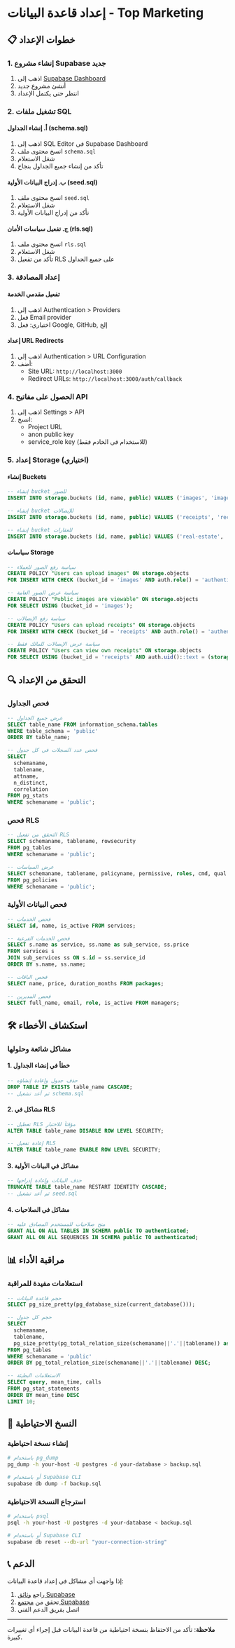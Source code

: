 # إعداد قاعدة البيانات - Top Marketing

## 📋 خطوات الإعداد

### 1. إنشاء مشروع Supabase جديد
1. اذهب إلى [Supabase Dashboard](https://supabase.com/dashboard)
2. أنشئ مشروع جديد
3. انتظر حتى يكتمل الإعداد

### 2. تشغيل ملفات SQL

#### أ. إنشاء الجداول (schema.sql)
1. اذهب إلى SQL Editor في Supabase Dashboard
2. انسخ محتوى ملف `schema.sql`
3. شغل الاستعلام
4. تأكد من إنشاء جميع الجداول بنجاح

#### ب. إدراج البيانات الأولية (seed.sql)
1. انسخ محتوى ملف `seed.sql`
2. شغل الاستعلام
3. تأكد من إدراج البيانات الأولية

#### ج. تفعيل سياسات الأمان (rls.sql)
1. انسخ محتوى ملف `rls.sql`
2. شغل الاستعلام
3. تأكد من تفعيل RLS على جميع الجداول

### 3. إعداد المصادقة

#### تفعيل مقدمي الخدمة
1. اذهب إلى Authentication > Providers
2. فعل Email provider
3. اختياري: فعل Google, GitHub, إلخ

#### إعداد URL Redirects
1. اذهب إلى Authentication > URL Configuration
2. أضف:
   - Site URL: `http://localhost:3000`
   - Redirect URLs: `http://localhost:3000/auth/callback`

### 4. الحصول على مفاتيح API

1. اذهب إلى Settings > API
2. انسخ:
   - Project URL
   - anon public key
   - service_role key (للاستخدام في الخادم فقط)

### 5. إعداد Storage (اختياري)

#### إنشاء Buckets
```sql
-- إنشاء bucket للصور
INSERT INTO storage.buckets (id, name, public) VALUES ('images', 'images', true);

-- إنشاء bucket للإيصالات
INSERT INTO storage.buckets (id, name, public) VALUES ('receipts', 'receipts', false);

-- إنشاء bucket للعقارات
INSERT INTO storage.buckets (id, name, public) VALUES ('real-estate', 'real-estate', true);
```

#### سياسات Storage
```sql
-- سياسة رفع الصور للعملاء
CREATE POLICY "Users can upload images" ON storage.objects
FOR INSERT WITH CHECK (bucket_id = 'images' AND auth.role() = 'authenticated');

-- سياسة عرض الصور العامة
CREATE POLICY "Public images are viewable" ON storage.objects
FOR SELECT USING (bucket_id = 'images');

-- سياسة رفع الإيصالات
CREATE POLICY "Users can upload receipts" ON storage.objects
FOR INSERT WITH CHECK (bucket_id = 'receipts' AND auth.role() = 'authenticated');

-- سياسة عرض الإيصالات للمالك فقط
CREATE POLICY "Users can view own receipts" ON storage.objects
FOR SELECT USING (bucket_id = 'receipts' AND auth.uid()::text = (storage.foldername(name))[1]);
```

## 🔍 التحقق من الإعداد

### فحص الجداول
```sql
-- عرض جميع الجداول
SELECT table_name FROM information_schema.tables 
WHERE table_schema = 'public' 
ORDER BY table_name;

-- فحص عدد السجلات في كل جدول
SELECT 
  schemaname,
  tablename,
  attname,
  n_distinct,
  correlation
FROM pg_stats
WHERE schemaname = 'public';
```

### فحص RLS
```sql
-- التحقق من تفعيل RLS
SELECT schemaname, tablename, rowsecurity 
FROM pg_tables 
WHERE schemaname = 'public';

-- عرض السياسات
SELECT schemaname, tablename, policyname, permissive, roles, cmd, qual 
FROM pg_policies 
WHERE schemaname = 'public';
```

### فحص البيانات الأولية
```sql
-- فحص الخدمات
SELECT id, name, is_active FROM services;

-- فحص الخدمات الفرعية
SELECT s.name as service, ss.name as sub_service, ss.price 
FROM services s 
JOIN sub_services ss ON s.id = ss.service_id 
ORDER BY s.name, ss.name;

-- فحص الباقات
SELECT name, price, duration_months FROM packages;

-- فحص المديرين
SELECT full_name, email, role, is_active FROM managers;
```

## 🛠️ استكشاف الأخطاء

### مشاكل شائعة وحلولها

#### 1. خطأ في إنشاء الجداول
```sql
-- حذف جدول وإعادة إنشاؤه
DROP TABLE IF EXISTS table_name CASCADE;
-- ثم أعد تشغيل schema.sql
```

#### 2. مشاكل في RLS
```sql
-- تعطيل RLS مؤقتاً للاختبار
ALTER TABLE table_name DISABLE ROW LEVEL SECURITY;

-- إعادة تفعيل RLS
ALTER TABLE table_name ENABLE ROW LEVEL SECURITY;
```

#### 3. مشاكل في البيانات الأولية
```sql
-- حذف البيانات وإعادة إدراجها
TRUNCATE TABLE table_name RESTART IDENTITY CASCADE;
-- ثم أعد تشغيل seed.sql
```

#### 4. مشاكل في الصلاحيات
```sql
-- منح صلاحيات للمستخدم المصادق عليه
GRANT ALL ON ALL TABLES IN SCHEMA public TO authenticated;
GRANT ALL ON ALL SEQUENCES IN SCHEMA public TO authenticated;
```

## 📊 مراقبة الأداء

### استعلامات مفيدة للمراقبة
```sql
-- حجم قاعدة البيانات
SELECT pg_size_pretty(pg_database_size(current_database()));

-- حجم كل جدول
SELECT 
  schemaname,
  tablename,
  pg_size_pretty(pg_total_relation_size(schemaname||'.'||tablename)) as size
FROM pg_tables 
WHERE schemaname = 'public'
ORDER BY pg_total_relation_size(schemaname||'.'||tablename) DESC;

-- الاستعلامات البطيئة
SELECT query, mean_time, calls 
FROM pg_stat_statements 
ORDER BY mean_time DESC 
LIMIT 10;
```

## 🔄 النسخ الاحتياطية

### إنشاء نسخة احتياطية
```bash
# باستخدام pg_dump
pg_dump -h your-host -U postgres -d your-database > backup.sql

# أو باستخدام Supabase CLI
supabase db dump -f backup.sql
```

### استرجاع النسخة الاحتياطية
```bash
# باستخدام psql
psql -h your-host -U postgres -d your-database < backup.sql

# أو باستخدام Supabase CLI
supabase db reset --db-url "your-connection-string"
```

## 📞 الدعم

إذا واجهت أي مشاكل في إعداد قاعدة البيانات:
1. راجع [وثائق Supabase](https://supabase.com/docs)
2. تحقق من [مجتمع Supabase](https://github.com/supabase/supabase/discussions)
3. اتصل بفريق الدعم الفني

---

**ملاحظة**: تأكد من الاحتفاظ بنسخة احتياطية من قاعدة البيانات قبل إجراء أي تغييرات كبيرة.

